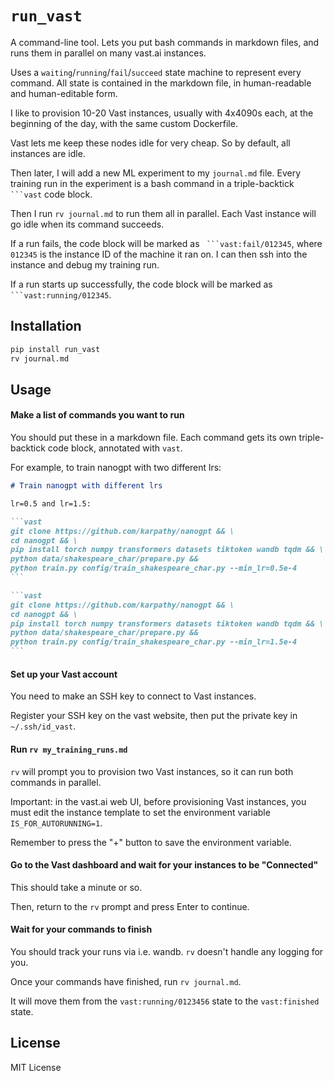 # `run_vast`

A command-line tool. Lets you put bash commands in markdown files, and runs them in parallel on many vast.ai instances.

Uses a `waiting`/`running`/`fail`/`succeed` state machine to represent every command. All state is contained in the markdown file, in human-readable and human-editable form.

I like to provision 10-20 Vast instances, usually with 4x4090s each, at the beginning of the day, with the same custom Dockerfile.

Vast lets me keep these nodes idle for very cheap. So by default, all instances are idle.

Then later, I will add a new ML experiment to my `journal.md` file. Every training run in the experiment is a bash command in a triple-backtick ```` ```vast```` code block.

Then I run `rv journal.md` to run them all in parallel. Each Vast instance will go idle when its command succeeds.

If a run fails, the code block will be marked as ```` ```vast:fail/012345````, where `012345` is the instance ID of the machine it ran on. I can then ssh into the instance and debug my training run.

If a run starts up successfully, the code block will be marked as ```` ```vast:running/012345````.

## Installation

```bash
pip install run_vast
rv journal.md
```

## Usage

#### Make a list of commands you want to run

You should put these in a markdown file. Each command gets its own triple-backtick code block, annotated with `vast`.

For example, to train nanogpt with two different lrs:

````markdown
# Train nanogpt with different lrs

lr=0.5 and lr=1.5:

```vast
git clone https://github.com/karpathy/nanogpt && \
cd nanogpt && \
pip install torch numpy transformers datasets tiktoken wandb tqdm && \
python data/shakespeare_char/prepare.py &&
python train.py config/train_shakespeare_char.py --min_lr=0.5e-4
```

```vast
git clone https://github.com/karpathy/nanogpt && \
cd nanogpt && \
pip install torch numpy transformers datasets tiktoken wandb tqdm && \
python data/shakespeare_char/prepare.py &&
python train.py config/train_shakespeare_char.py --min_lr=1.5e-4
```
````

#### Set up your Vast account

You need to make an SSH key to connect to Vast instances.

Register your SSH key on the vast website, then put the private key in `~/.ssh/id_vast`.

#### Run `rv my_training_runs.md`

`rv` will prompt you to provision two Vast instances, so it can run both commands in parallel.

Important: in the vast.ai web UI, before provisioning Vast instances, you must edit the instance template to set the environment variable `IS_FOR_AUTORUNNING=1`.

Remember to press the "+" button to save the environment variable.

#### Go to the Vast dashboard and wait for your instances to be "Connected"

This should take a minute or so.

Then, return to the `rv` prompt and press Enter to continue.

#### Wait for your commands to finish

You should track your runs via i.e. wandb. `rv` doesn't handle any logging for you.

Once your commands have finished, run `rv journal.md`.

It will move them from the `vast:running/0123456` state to the `vast:finished` state.

## License

MIT License 
